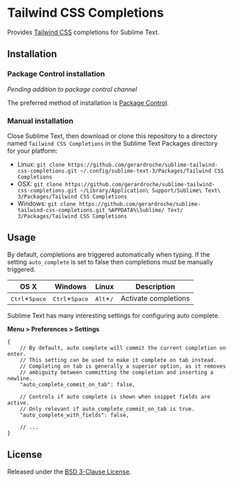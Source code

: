 # Tailwind CSS Completions

Provides [Tailwind CSS](https://tailwindcss.com) completions for Sublime Text.

## Installation

### Package Control installation

*Pending addition to package control channel*

The preferred method of installation is [Package Control](https://packagecontrol.io/browse/authors/gerardroche).

### Manual installation

Close Sublime Text, then download or clone this repository to a directory named `Tailwind CSS Completions` in the Sublime Text Packages directory for your platform:

* Linux: `git clone https://github.com/gerardroche/sublime-tailwind-css-completions.git ~/.config/sublime-text-3/Packages/Tailwind CSS Completions`
* OSX: `git clone https://github.com/gerardroche/sublime-tailwind-css-completions.git ~/Library/Application\ Support/Sublime\ Text\ 3/Packages/Tailwind CSS Completions`
* Windows: `git clone https://github.com/gerardroche/sublime-tailwind-css-completions.git %APPDATA%\Sublime/ Text/ 3/Packages/Tailwind CSS Completions`

## Usage

By default, completions are triggered automatically when typing. If the setting `auto_complete` is set to false then completions must be manually triggered.

OS X | Windows | Linux | Description
-----|---------|-------|------------
<kbd>Ctrl</kbd>+<kbd>Space</kbd> | <kbd>Ctrl</kbd>+<kbd>Space</kbd> | <kbd>Alt</kbd>+<kbd>/</kbd> | Activate completions


Sublime Text has many interesting settings for configuring auto complete.

**Menu > Preferences > Settings**

```text
{
    // By default, auto complete will commit the current completion on enter.
    // This setting can be used to make it complete on tab instead.
    // Completing on tab is generally a superior option, as it removes
    // ambiguity between committing the completion and inserting a newline.
    "auto_complete_commit_on_tab": false,

    // Controls if auto complete is shown when snippet fields are active.
    // Only relevant if auto_complete_commit_on_tab is true.
    "auto_complete_with_fields": false,

    // ...
}
```

## License

Released under the [BSD 3-Clause License](LICENSE).
